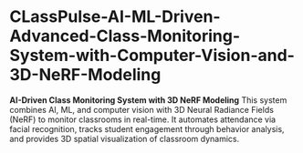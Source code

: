 # CLassPulse-AI-ML-Driven-Advanced-Class-Monitoring-System-with-Computer-Vision-and-3D-NeRF-Modeling
**AI-Driven Class Monitoring System with 3D NeRF Modeling**  This system combines AI, ML, and computer vision with 3D Neural Radiance Fields (NeRF) to monitor classrooms in real-time. It automates attendance via facial recognition, tracks student engagement through behavior analysis, and provides 3D spatial visualization of classroom dynamics. 
